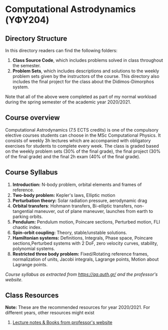 # Computational Astrodynamics (ΥΦΥ204)

## Directory Structure

In this directory readers can find the following folders:

1. **Class Source Code**, which includes problems solved in class throughout the semester.
2. **Problem Sets**, which includes descriptions and solutions to the weekly problem sets given by the instructors of the course. This directory also includes the final project for the class about the Didimos-Dimorphos system.

Note that all of the above were completed as part of my normal workload during the spring semester of the academic year 2020/2021.

## Course overview

Computational Astrodynamics (7.5 ECTS credits) is one of the compulsory elective courses students can choose in the MSc Computational Physics. It consists of weekly 3h lectures which are accompanied with obligatory exercises for students to complete every week. The class is graded based on the weekly problem sets (30% of the final grade), the final project (30% of the final grade) and the final 2h exam (40% of the final grade).

## Course Syllabus

1. **Introduction:** N-body problem, orbital elements and frames of reference.
2. **Two-body problem:** Kepler's laws, Elliptic motion
3. **Perturbation theory:** Solar radiation pressure, aerodynamic drag
5. **Orbital transfers**: Hohmann transfers, Bi-elliptic transfers, non-tangential maneuver, out of plane maneuver, launches from earth to parking orbits.
6. **Pendulum:** Pendulum motion, Poincare sections, Perturbed motion, FLI chaotic index.
7. **Spin-orbit coupling:** Theory, stable/unstable solutions.
8. **Hamiltonian systems:** Definitions, Integrals, Phase space, Poincare sections,Perturbed systems with 2 DoF, zero velocity curves, stability, polynomial systems.
9. **Restricted three body problem:** Fixed/Rotating reference frames, normalization of units, Jacobi integrals, Lagrange points, Motion about Lagrange points.


_Course syllabus as extracted from https://qa.auth.gr/ and the professor's website._ 

## Class Resources

**Note:** These are the recommended resources for year 2020/2021. For different years, other resources might exist

1. [Lecture notes & Books from professor's website](http://users.auth.gr/~voyatzis/YDMPS/)